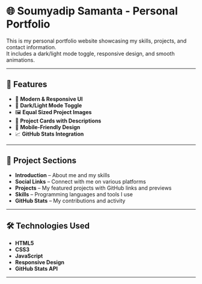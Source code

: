 # 🌐 Soumyadip Samanta - Personal Portfolio

This is my personal portfolio website showcasing my skills, projects, and contact information.  
It includes a dark/light mode toggle, responsive design, and smooth animations.

---

## 📌 Features
- 🎨 **Modern & Responsive UI**
- 🌙 **Dark/Light Mode Toggle**
- 🖼️ **Equal Sized Project Images**
- 📂 **Project Cards with Descriptions**
- 📱 **Mobile-Friendly Design**
- 📈 **GitHub Stats Integration**

---

## 📂 Project Sections
- **Introduction** – About me and my skills  
- **Social Links** – Connect with me on various platforms  
- **Projects** – My featured projects with GitHub links and previews  
- **Skills** – Programming languages and tools I use  
- **GitHub Stats** – My contributions and activity  

---

## 🛠️ Technologies Used
- **HTML5**
- **CSS3**
- **JavaScript**
- **Responsive Design**
- **GitHub Stats API**

---
